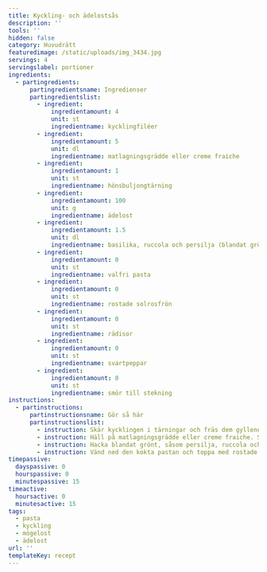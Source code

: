 ```yaml
---
title: Kyckling- och ädelostsås
description: ''
tools: ''
hidden: false
category: Huvudrätt
featuredimage: /static/uploads/img_3434.jpg
servings: 4
servingslabel: portioner
ingredients:
  - partingredients:
      partingredientsname: Ingredienser
      partingredientslist:
        - ingredient:
            ingredientamount: 4
            unit: st
            ingredientname: kycklingfiléer
        - ingredient:
            ingredientamount: 5
            unit: dl
            ingredientname: matlagningsgrädde eller creme fraiche
        - ingredient:
            ingredientamount: 1
            unit: st
            ingredientname: hönsbuljongtärning
        - ingredient:
            ingredientamount: 100
            unit: g
            ingredientname: ädelost
        - ingredient:
            ingredientamount: 1.5
            unit: dl
            ingredientname: basilika, ruccola och persilja (blandat grönt)
        - ingredient:
            ingredientamount: 0
            unit: st
            ingredientname: valfri pasta
        - ingredient:
            ingredientamount: 0
            unit: st
            ingredientname: rostade solrosfrön
        - ingredient:
            ingredientamount: 0
            unit: st
            ingredientname: rädisor
        - ingredient:
            ingredientamount: 0
            unit: st
            ingredientname: svartpeppar
        - ingredient:
            ingredientamount: 0
            unit: st
            ingredientname: smör till stekning
instructions:
  - partinstructions:
      partinstructionsname: Gör så här
      partinstructionslist:
        - instruction: Skär kycklingen i tärningar och fräs dem gyllene i smör.
        - instruction: Häll på matlagningsgrädde eller creme fraiche. Smula ner buljongtärningen och ädelosten.
        - instruction: Hacka blandat grönt, såsom persilja, ruccola och basilika och vänd ner. Smaka av med svartpeppar.
        - instruction: Vänd ned den kokta pastan och toppa med rostade solrosfrön samt strimlade rädisor.
timepassive:
  dayspassive: 0
  hourspassive: 0
  minutespassive: 15
timeactive:
  hoursactive: 0
  minutesactive: 15
tags:
  - pasta
  - kyckling
  - mögelost
  - ädelost
url: ''
templateKey: recept
---
```

